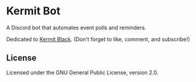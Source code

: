 # Kermit Bot

A Discord bot that automates event polls and reminders.

Dedicated to [Kermit Black](https://www.youtube.com/channel/UCQu-OP4hqvNSKide-gNMY0g). (Don't forget to like, comment, and subscribe!)

## License

Licensed under the GNU General Public License, version 2.0.
